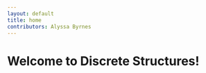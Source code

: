 ```yaml
---
layout: default
title: home
contributors: Alyssa Byrnes
---
```


# Welcome to Discrete Structures!

